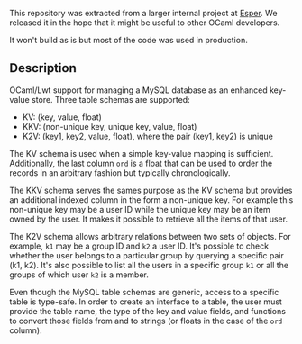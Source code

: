 This repository was extracted from a larger internal project at
[Esper](https://esper.com).
We released it in the hope that it might be useful to other
OCaml developers.

It won't build as is but most of the code was used in production.

Description
-----------

OCaml/Lwt support for managing a MySQL database as an enhanced key-value 
store. Three table schemas are supported:

* KV: (key, value, float)
* KKV: (non-unique key, unique key, value, float)
* K2V: (key1, key2, value, float), where the pair (key1, key2) is unique

The KV schema is used when a simple key-value mapping is sufficient. 
Additionally, the last column `ord` is a float that can be used to order the 
records in an arbitrary fashion but typically chronologically.

The KKV schema serves the sames purpose as the KV schema but provides an 
additional indexed column in the form a non-unique key. For example this 
non-unique key may be a user ID while the unique key may be an item owned by 
the user. It makes it possible to retrieve all the items of that user.

The K2V schema allows arbitrary relations between two sets of objects. For 
example, `k1` may be a group ID and `k2` a user ID. It's possible to check 
whether the user belongs to a particular group by querying a specific pair
(k1, k2). It's also possible to list all the users in a specific group `k1`
or all the groups of which user `k2` is a member.

Even though the MySQL table schemas are generic, access to a specific table 
is type-safe. In order to create an interface to a table, the user must 
provide the table name, the type of the key and value fields, and functions to 
convert those fields from and to strings (or floats in the case of the `ord` 
column).
